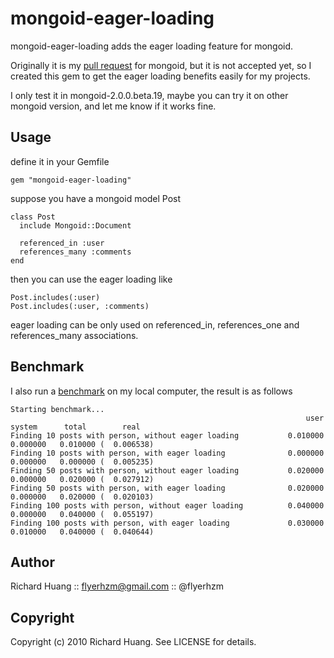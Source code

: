 mongoid-eager-loading
=====================

mongoid-eager-loading adds the eager loading feature for mongoid.

Originally it is my [pull request][0] for mongoid, but it is not accepted yet, so I created this gem to get the eager loading benefits easily for my projects.

I only test it in mongoid-2.0.0.beta.19, maybe you can try it on other mongoid version, and let me know if it works fine.

Usage
-----

define it in your Gemfile

    gem "mongoid-eager-loading"

suppose you have a mongoid model Post

    class Post
      include Mongoid::Document
      
      referenced_in :user
      references_many :comments
    end

then you can use the eager loading like

    Post.includes(:user)
    Post.includes(:user, :comments)
    
eager loading can be only used on referenced_in, references_one and references_many associations.
    
Benchmark
---------

I also run a [benchmark][1] on my local computer, the result is as follows

    Starting benchmark...
                                                                      user     system      total        real
    Finding 10 posts with person, without eager loading           0.010000   0.000000   0.010000 (  0.006538)
    Finding 10 posts with person, with eager loading              0.000000   0.000000   0.000000 (  0.005235)
    Finding 50 posts with person, without eager loading           0.020000   0.000000   0.020000 (  0.027912)
    Finding 50 posts with person, with eager loading              0.020000   0.000000   0.020000 (  0.020103)
    Finding 100 posts with person, without eager loading          0.040000   0.000000   0.040000 (  0.055197)
    Finding 100 posts with person, with eager loading             0.030000   0.010000   0.040000 (  0.040644)

Author
------
Richard Huang :: flyerhzm@gmail.com :: @flyerhzm

Copyright
---------
Copyright (c) 2010 Richard Huang. See LICENSE for details.

[0]: https://github.com/mongoid/mongoid/pull/391
[1]: http://github.com/flyerhzm/mongoid-eager-loading/blob/master/benchmark/benchmark.rb
